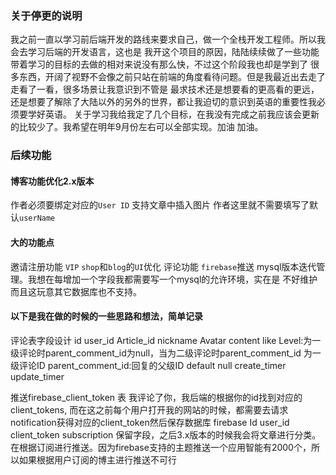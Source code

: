 ### 关于停更的说明
我之前一直以学习前后端开发的路线来要求自己，做一个全栈开发工程师。所以我会去学习后端的开发语言，这也是
我开这个项目的原因，陆陆续续做了一些功能带着学习的目标的去做的相对来说没有那么快，不过这个阶段我也却是学到了
很多东西，开阔了视野不会像之前只站在前端的角度看待问题。但是我最近出去走了走看了一看，很多场景让我意识到不管是
最求技术还是想要看的更高看的更远，还是想要了解除了大陆以外的另外的世界，都让我迫切的意识到英语的重要性我必须要学好英语。
关于学习我给我定了几个目标，在我没有完成之前我应该会更新的比较少了。我希望在明年9月份左右可以全部实现。加油 加油。

### 后续功能

#### 博客功能优化2.x版本

作者必须要绑定对应的`User ID`
支持文章中插入图片
作者这里就不需要填写了默认`userName`
	
#### 大的功能点

邀请注册功能
`VIP`
`shop`和`blog`的`UI`优化
评论功能
`firebase`推送
mysql版本迭代管理。我想在每增加一个字段我都需要写一个mysql的允许环境，实在是
不好维护而且这玩意其它数据库也不支持。

#### 以下是我在做的时候的一些思路和想法，简单记录

评论表字段设计
id
user_id
Article_id
nickname
Avatar
content
like
Level:为一级评论时parent_comment_id为null，当为二级评论时parent_comment_id  为一级评论ID
parent_comment_id:回复的父级ID default null
create_timer
update_timer

推送firebase_client_token 表
我评论了你，我后端的根据你的id找到对应的client_tokens,
而在这之前每个用户打开我的网站的时候，都需要去请求notification获得对应的client_token然后保存数据库
firebase
Id
user_id
client_token
subscription 保留字段，之后3.x版本的时候我会将文章进行分类。在根据订阅进行推送。因为firebase支持的主题推送一个应用智能有2000个，所以如果根据用户订阅的博主进行推送不可行